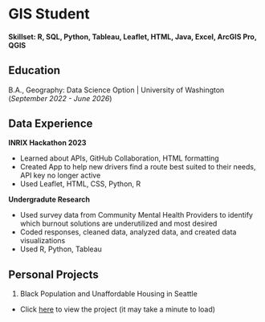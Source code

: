 # GIS Student

#### Skillset: R, SQL, Python, Tableau, Leaflet, HTML, Java, Excel, ArcGIS Pro, QGIS

## Education
B.A., Geography: Data Science Option | University of Washington (_September 2022 - June 2026_)

## Data Experience
<strong>INRIX Hackathon 2023</strong>
- Learned about APIs, GitHub Collaboration, HTML formatting
- Created App to help new drivers find a route best suited to their needs, API key no longer active
- Used Leaflet, HTML, CSS, Python, R

<strong>Undergradute Research</strong>
- Used survey data from Community Mental Health Providers to identify which burnout solutions are underutilized and most desired
- Coded responses, cleaned data, analyzed data, and created data visualizations
- Used R, Python, Tableau
  
## Personal Projects
1. Black Population and Unaffordable Housing in Seattle
- Click [here](https://html-preview.github.io/?url=https://github.com/kaibailey2/kaibailey2.github.io/blob/main/project1.html) to view the project (it may take a minute to load)
